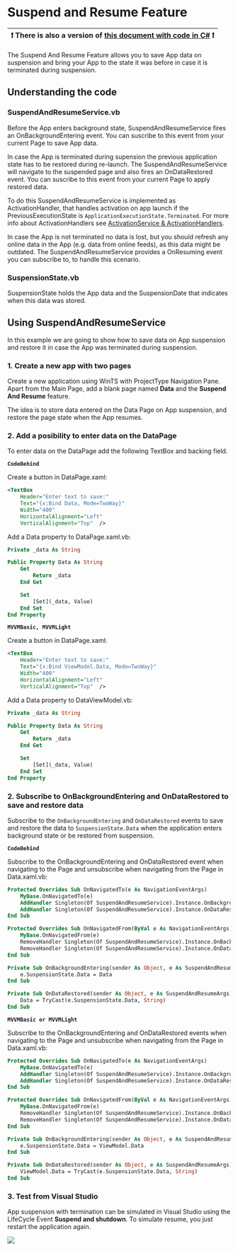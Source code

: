 # Suspend and Resume Feature

:heavy_exclamation_mark: There is also a version of [this document with code in C#](./suspend-and-resume.md) :heavy_exclamation_mark: |
---------------------------------------------------------------------------------------------------------------------------------------------------- |

The Suspend And Resume Feature allows you to save App data on suspension and bring your App to the state it was before in case it is terminated during suspension.

## Understanding the code

### SuspendAndResumeService.vb

Before the App enters background state, SuspendAndResumeService fires an OnBackgroundEntering event. You can suscribe to this event from your current Page to save App data.

In case the App is terminated during supension the previous application state has to be restored during re-launch. The SuspendAndResumeService will navigate to the suspended page and also fires an OnDataRestored event. You can suscribe to this event from your current Page to apply restored data.

To do this SuspendAndResumeService is implemented as ActivationHandler, that handles activation on app launch if the PreviousExecutionState is `ApplicationExecutionState.Terminated`. For more info about ActivationHandlers see [ActivationService & ActivationHandlers](../activation.md).

In case the App is not terminated no data is lost, but you should refresh any online data in the App (e.g. data from online feeds), as this data might be outdated. The SuspendAndResumeService provides a OnResuming event you can subscribe to, to handle this scenario.

### SuspensionState.vb

SuspensionState holds the App data and the SuspensionDate that indicates when this data was stored.

## Using SuspendAndResumeService

In this example we are going to show how to save data on App suspension and restore it in case the App was terminated during suspension.

### 1. Create a new app with two pages

Create a new application using WinTS with ProjectType Navigation Pane. Apart from the Main Page, add a blank page named **Data** and the **Suspend And Resume** feature.

The idea is to store data entered on the Data Page on App suspension, and restore the page state when the App resumes.

### 2. Add a posibility to enter data on the DataPage

To enter data on the DataPage add the following TextBox and backing field.

**`CodeBehind`**

Create a button in DataPage.xaml:

```xml
<TextBox
    Header="Enter text to save:"
    Text="{x:Bind Data, Mode=TwoWay}"
    Width="400"
    HorizontalAlignment="Left"
    VerticalAlignment="Top"  />
```

Add a Data property to DataPage.xaml.vb:

```vb
Private _data As String

Public Property Data As String
    Get
        Return _data
    End Get

    Set
        [Set](_data, Value)
    End Set
End Property
```

**`MVVMBasic, MVVMLight`**

Create a button in DataPage.xaml:

```xml
<TextBox
    Header="Enter text to save:"
    Text="{x:Bind ViewModel.Data, Mode=TwoWay}"
    Width="400"
    HorizontalAlignment="Left"
    VerticalAlignment="Top"  />
```

Add a Data property to DataViewModel.vb:

```vb
Private _data As String

Public Property Data As String
    Get
        Return _data
    End Get

    Set
        [Set](_data, Value)
    End Set
End Property
```

### 2. Subscribe to OnBackgroundEntering and OnDataRestored to save and restore data

Subscribe to the `OnBackgroundEntering` and  `OnDataRestored` events to save and restore the data to `SuspensionState.Data` when the application enters background state or be restored from suspension.

**`CodeBehind`**

Subscribe to the OnBackgroundEntering and OnDataRestored event when navigating to the Page and unsubscribe when navigating from the Page in Data.xaml.vb:

```vb
Protected Overrides Sub OnNavigatedTo(e As NavigationEventArgs)
    MyBase.OnNavigatedTo(e)
    AddHandler Singleton(Of SuspendAndResumeService).Instance.OnBackgroundEntering, AddressOf OnBackgroundEntering
    AddHandler Singleton(Of SuspendAndResumeService).Instance.OnDataRestored, AddressOf OnDataRestored
End Sub

Protected Overrides Sub OnNavigatedFrom(ByVal e As NavigationEventArgs)
    MyBase.OnNavigatedFrom(e)
    RemoveHandler Singleton(Of SuspendAndResumeService).Instance.OnBackgroundEntering, Addressof OnBackgroundEntering
    RemoveHandler Singleton(Of SuspendAndResumeService).Instance.OnDataRestored, Addressof OnDataRestored
End Sub

Private Sub OnBackgroundEntering(sender As Object, e As SuspendAndResumeArgs)
    e.SuspensionState.Data = Data
End Sub

Private Sub OnDataRestored(sender As Object, e As SuspendAndResumeArgs)
    Data = TryCast(e.SuspensionState.Data, String)
End Sub
```

**`MVVMBasic or MVVMLight`**

Subscribe to the OnBackgroundEntering and OnDataRestored events when navigating to the Page and unsubscribe when navigating from the Page in Data.xaml.vb:

```vb
Protected Overrides Sub OnNavigatedTo(e As NavigationEventArgs)
    MyBase.OnNavigatedTo(e)
    AddHandler Singleton(Of SuspendAndResumeService).Instance.OnBackgroundEntering, AddressOf OnBackgroundEntering
    AddHandler Singleton(Of SuspendAndResumeService).Instance.OnDataRestored, AddressOf OnDataRestored
End Sub

Protected Overrides Sub OnNavigatedFrom(ByVal e As NavigationEventArgs)
    MyBase.OnNavigatedFrom(e)
    RemoveHandler Singleton(Of SuspendAndResumeService).Instance.OnBackgroundEntering, Addressof OnBackgroundEntering
    RemoveHandler Singleton(Of SuspendAndResumeService).Instance.OnDataRestored, Addressof OnDataRestored
End Sub

Private Sub OnBackgroundEntering(sender As Object, e As SuspendAndResumeArgs)
    e.SuspensionState.Data = ViewModel.Data
End Sub

Private Sub OnDataRestored(sender As Object, e As SuspendAndResumeArgs)
    ViewModel.Data = TryCast(e.SuspensionState.Data, String)
End Sub
```

### 3. Test from Visual Studio

App suspension with termination can be simulated in Visual Studio using the LifeCycle Event **Suspend and shutdown**. To simulate resume, you just restart the application again.

![](../resources/suspend-and-resume/SuspendAndShutdown.png)
